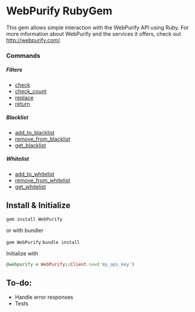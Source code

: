 WebPurify RubyGem
=================

This gem allows simple interaction with the WebPurify API using Ruby. For more information about WebPurify and the services it offers, check out http://webpurify.com/.


### Commands

##### Filters
* [check](#check)
* [check_count](#check_count)
* [replace](#replace)
* [return](#return)

##### Blacklist
* [add_to_blacklist](#add_to_blacklist)
* [remove_from_blacklist](#remove_from_blacklist)
* [get_blacklist](#get_blacklist)

##### Whitelist
* [add_to_whitelist](#add_to_whitelist)
* [remove_from_whitelist](#remove_from_whitelist)
* [get_whitelist](#get_whitelist)


Install & Initialize
--------------------

`gem install WebPurify`

or with bundler

`gem WebPurify`
`bundle install`

Initialize with

```rb
@webpurify = WebPurify::Client.new('my_api_key')
```


## To-do:
* Handle error responses
* Tests